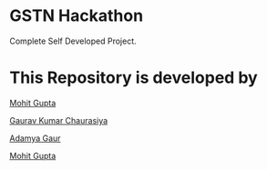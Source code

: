 # GSTN Hackathon
Complete Self Developed Project.

# This Repository is developed by

[Mohit Gupta](https://www.github.com/MohitGupta0123)

[Gaurav Kumar Chaurasiya](https://www.github.com/gauravkumarchaurasiya)

[Adamya Gaur](https://www.github.com/Adamya113)

[Mohit Gupta]()
